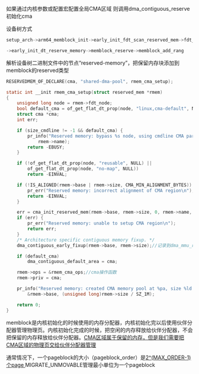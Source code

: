 如果通过内核参数或配置宏配置全局CMA区域 则调用dma_contiguous_reserve初始化cma



设备树方式

```c
setup_arch->arm64_memblock_init->early_init_fdt_scan_reserved_mem->fdt_scan_reserved_mem->__reserved_mem_reserve_reg

->early_init_dt_reserve_memory->memblock_reserve->memblock_add_rang
```



解析设备树二进制文件中的节点“reserved-memory”，把保留内存块添加到memblock的reserved类型



```c
RESERVEDMEM_OF_DECLARE(cma, "shared-dma-pool", rmem_cma_setup);

static int __init rmem_cma_setup(struct reserved_mem *rmem)
{
	unsigned long node = rmem->fdt_node;
	bool default_cma = of_get_flat_dt_prop(node, "linux,cma-default", NULL);
	struct cma *cma;
	int err;

	if (size_cmdline != -1 && default_cma) {
		pr_info("Reserved memory: bypass %s node, using cmdline CMA params instead\n",
			rmem->name);
		return -EBUSY;
	}

	if (!of_get_flat_dt_prop(node, "reusable", NULL) ||
	    of_get_flat_dt_prop(node, "no-map", NULL))
		return -EINVAL;

	if (!IS_ALIGNED(rmem->base | rmem->size, CMA_MIN_ALIGNMENT_BYTES)) {
		pr_err("Reserved memory: incorrect alignment of CMA region\n");
		return -EINVAL;
	}

	err = cma_init_reserved_mem(rmem->base, rmem->size, 0, rmem->name, &cma);//初始化struct cma
	if (err) {
		pr_err("Reserved memory: unable to setup CMA region\n");
		return err;
	}
	/* Architecture specific contiguous memory fixup. */
	dma_contiguous_early_fixup(rmem->base, rmem->size);//记录到dma_mmu_remap数组中

	if (default_cma)
		dma_contiguous_default_area = cma;

	rmem->ops = &rmem_cma_ops;//cma操作函数
	rmem->priv = cma;

	pr_info("Reserved memory: created CMA memory pool at %pa, size %ld MiB\n",
		&rmem->base, (unsigned long)rmem->size / SZ_1M);

	return 0;
}

```

memblock是内核初始化的时候使用的内存分配器，内核初始化完以后使用伙伴分配器管理物理页。内核初始化完成的时候，把空闲的内存释放给伙伴分配器，不会把保留的内存释放给伙伴分配器。<u>CMA区域属于保留的内存，但是我们需要把CMA区域的物理页交给伙伴分配器管理</u>



通常情况下，一个pageblock的大小（pageblock_order）是<u>2^(MAX_ORDER-1)个page </u>MIGRATE_UNMOVABLE管理最小单位为一个pageblock

```c

```


